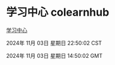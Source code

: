 # 学习中心 colearnhub
[学习中心](http://219.139.197.74:56308/colearnhub/)

2024年 11月 03日 星期日 22:50:02 CST

2024年 11月 03日 星期日 14:50:02 GMT
